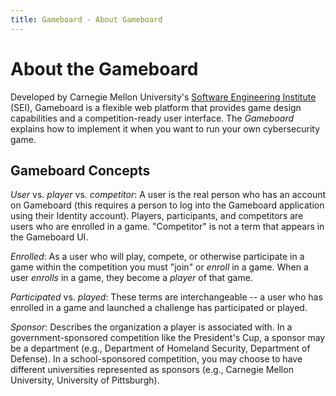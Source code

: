```yaml
---
title: Gameboard - About Gameboard
---
```


# About the Gameboard

Developed by Carnegie Mellon University's [Software Engineering Institute](https://github.com/cmu-sei) (SEI), Gameboard is a flexible web platform that provides game design capabilities and a competition-ready user interface. The *Gameboard* explains how to implement it when you want to run your own cybersecurity game.

## Gameboard Concepts

*User* vs. *player* vs. *competitor*: A user is the real person who has an account on Gameboard (this requires a person to log into the Gameboard application using their Identity account). Players, participants, and competitors are users who are enrolled in a game. "Competitor" is not a term that appears in the Gameboard UI.

*Enrolled*: As a user who will play, compete, or otherwise participate in a game within the competition you must "join" or *enroll* in a game. When a user *enrolls* in a game, they become a *player* of that game.

*Participated* vs. *played*:  These terms are interchangeable -- a user who has enrolled in a game and launched a challenge has participated or played.

*Sponsor*: Describes the organization a player is associated with. In a government-sponsored competition like the President's Cup, a sponsor may be a department (e.g., Department of Homeland Security, Department of Defense). In a school-sponsored competition, you may choose to have different universities represented as sponsors (e.g., Carnegie Mellon University, University of Pittsburgh).
